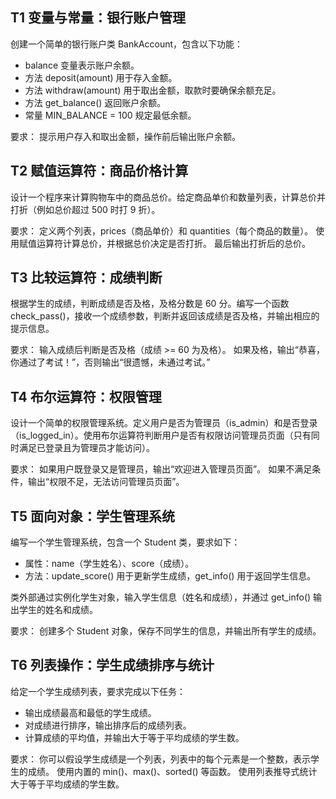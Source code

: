 ## T1 变量与常量：银行账户管理

 创建一个简单的银行账户类 BankAccount，包含以下功能： 

- balance 变量表示账户余额。 
- 方法 deposit(amount) 用于存入金额。
- 方法 withdraw(amount) 用于取出金额，取款时要确保余额充足。 
- 方法 get_balance() 返回账户余额。 
- 常量 MIN_BALANCE = 100 规定最低余额。 

要求： 提示用户存入和取出金额，操作前后输出账户余额。

## T2 赋值运算符：商品价格计算

设计一个程序来计算购物车中的商品总价。给定商品单价和数量列表，计算总价并打折（例如总价超过 500 时打 9 折）。 

要求： 定义两个列表，prices（商品单价）和 quantities（每个商品的数量）。 使用赋值运算符计算总价，并根据总价决定是否打折。 最后输出打折后的总价。

## T3 比较运算符：成绩判断 

根据学生的成绩，判断成绩是否及格，及格分数是 60 分。编写一个函数 check_pass()，接收一个成绩参数，判断并返回该成绩是否及格，并输出相应的提示信息。 

要求： 输入成绩后判断是否及格（成绩 >= 60 为及格）。 如果及格，输出“恭喜，你通过了考试！”，否则输出“很遗憾，未通过考试。”

## T4 布尔运算符：权限管理

设计一个简单的权限管理系统。定义用户是否为管理员（is_admin）和是否登录（is_logged_in）。使用布尔运算符判断用户是否有权限访问管理员页面（只有同时满足已登录且为管理员才能访问）。 

要求： 如果用户既登录又是管理员，输出“欢迎进入管理员页面”。 如果不满足条件，输出“权限不足，无法访问管理员页面”。

## T5 面向对象：学生管理系统

编写一个学生管理系统，包含一个 Student 类，要求如下： 

- 属性：name（学生姓名）、score（成绩）。 
- 方法：update_score() 用于更新学生成绩，get_info() 用于返回学生信息。 

类外部通过实例化学生对象，输入学生信息（姓名和成绩），并通过 get_info() 输出学生的姓名和成绩。 

要求： 创建多个 Student 对象，保存不同学生的信息，并输出所有学生的成绩。

## T6 列表操作：学生成绩排序与统计

给定一个学生成绩列表，要求完成以下任务： 

- 输出成绩最高和最低的学生成绩。 
- 对成绩进行排序，输出排序后的成绩列表。 
- 计算成绩的平均值，并输出大于等于平均成绩的学生数。 

要求： 你可以假设学生成绩是一个列表，列表中的每个元素是一个整数，表示学生的成绩。 使用内置的 min()、max()、sorted() 等函数。 使用列表推导式统计大于等于平均成绩的学生数。